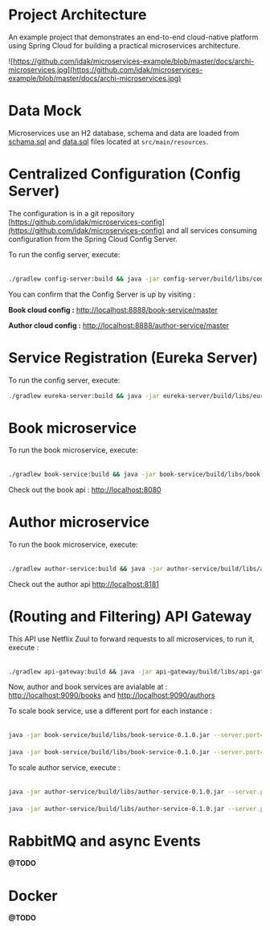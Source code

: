 # Project Architecture
An example project that demonstrates an end-to-end cloud-native platform using Spring Cloud for building a practical microservices architecture.


![https://github.com/idak/microservices-example/blob/master/docs/archi-microservices.jpg](https://github.com/idak/microservices-example/blob/master/docs/archi-microservices.jpg)


# Data Mock

Microservices use an H2 database, schema and data are loaded from [schama.sql](https://github.com/idak/microservices-example/blob/master/author-service/src/main/resources/schama.sql) and [data.sql](https://github.com/idak/microservices-example/blob/master/author-service/src/main/resources/data.sql) files located at `src/main/resources`.


# Centralized Configuration (Config Server)

The configuration is in a git repository [https://github.com/idak/microservices-config](https://github.com/idak/microservices-config) and all services consuming configuration from the Spring Cloud Config Server.

To run the config server, execute:

```sh

./gradlew config-server:build && java -jar config-server/build/libs/config-server-0.1.0.jar


```

You can confirm that the Config Server is up by visiting :

**Book cloud config :** [http://localhost:8888/book-service/master](http://localhost:8888/book-service/master)

**Author cloud config :** [http://localhost:8888/author-service/master](http://localhost:8888/author-service/master)


# Service Registration (Eureka Server)

To run the config server, execute:

```sh
./gradlew eureka-server:build && java -jar eureka-server/build/libs/eureka-server-0.1.0.jar
```


# Book microservice


To run the book microservice, execute:


```sh

./gradlew book-service:build && java -jar book-service/build/libs/book-service-0.1.0.jar

```

Check out the book api :   [http://localhost:8080](http://localhost:8080)

# Author microservice

To run the book microservice, execute:

```sh

./gradlew author-service:build && java -jar author-service/build/libs/author-service-0.1.0.jar --server.port=8181

```

Check out the author api  [http://localhost:8181](http://localhost:8181)


# (Routing and Filtering) API Gateway

This API use Netflix Zuul to forward requests to all microservices, to run it, execute :

```sh

./gradlew api-gateway:build && java -jar api-gateway/build/libs/api-gateway-0.1.0.jar --server.port=9090

```

Now, author and book services are avialable at : [http://localhost:9090/books](http://localhost:9090/books) and [http://localhost:9090/authors](http://localhost:9090/authors)


To scale book service, use a different port for each instance :

```sh

java -jar book-service/build/libs/book-service-0.1.0.jar --server.port=8282

java -jar book-service/build/libs/book-service-0.1.0.jar --server.port=8383

```

To scale author service, execute : 

```sh

java -jar author-service/build/libs/author-service-0.1.0.jar --server.port=8484

java -jar author-service/build/libs/author-service-0.1.0.jar --server.port=8585

```

# RabbitMQ and async Events
**@TODO**

# Docker
**@TODO**


